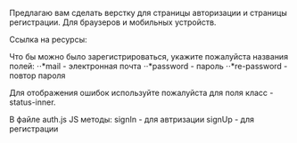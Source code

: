 Предлагаю вам сделать верстку для страницы авторизации и страницы регистрации.
Для браузеров и мобильных устройств.

Ссылка на ресурсы:

Что бы можно было зарегистрироваться, укажите пожалуйста названия полей:
⋅⋅*mail - электронная почта
⋅⋅*password - пароль
⋅⋅*re-password - повтор пароля

Для отображения ошибок используйте пожалуйста для поля класс - status-inner.

В файле auth.js JS методы:
signIn - для автризации
signUp - для регистрации
